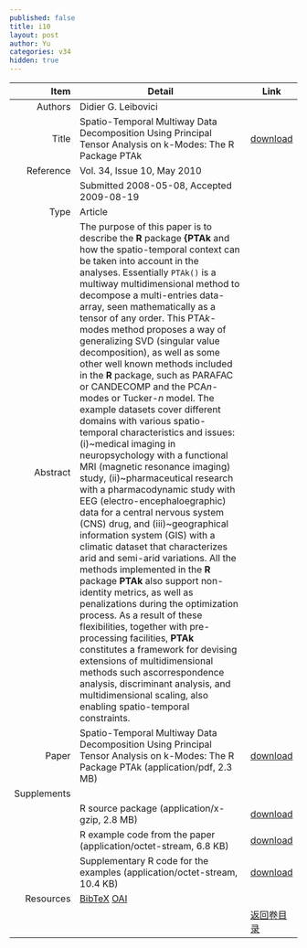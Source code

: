 ```yaml
---
published: false
title: i10
layout: post
author: Yu
categories: v34
hidden: true
---
```


| Item | Detail | Link |
|---:|---|---|
| Authors | Didier G. Leibovici| |
| Title |Spatio-Temporal Multiway Data Decomposition Using Principal Tensor Analysis on k-Modes: The R Package PTAk | [download](http://www.jstatsoft.org/v34/i10/paper) |
| Reference |Vol. 34, Issue 10, May 2010 | |
| | Submitted 2008-05-08, Accepted 2009-08-19| | 
| Type | Article| |
| Abstract | The purpose of this paper is to describe the <b>R</b> package <b>{PTAk</b> and how the spatio-temporal context can be taken into account in the analyses.  Essentially  <code>PTAk()</code> is a multiway multidimensional method to decompose a multi-entries data-array, seen mathematically as  a tensor of any order.  This PTA<i>k</i>-modes method proposes a way of generalizing SVD (singular value decomposition), as well as some other well known methods included in the <b>R</b> package, such as PARAFAC or CANDECOMP and the PCA<i>n</i>-modes or Tucker-<i>n</i> model. The example datasets cover different domains with various spatio-temporal characteristics and issues:  (i)~medical imaging in neuropsychology with a functional MRI  (magnetic resonance imaging) study, (ii)~pharmaceutical research with a pharmacodynamic study with EEG (electro-encephaloegraphic) data for a central nervous system (CNS) drug, and (iii)~geographical information system (GIS) with a climatic dataset that characterizes arid and semi-arid variations. All the methods implemented in the <b>R</b> package <b>PTAk</b> also support non-identity metrics, as well as penalizations during the optimization process. As a result of these flexibilities, together with pre-processing facilities, <b>PTAk</b> constitutes a framework for devising extensions of multidimensional methods such ascorrespondence analysis, discriminant analysis, and multidimensional scaling, also enabling spatio-temporal constraints.| |
| Paper | Spatio-Temporal Multiway Data Decomposition Using Principal Tensor Analysis on k-Modes: The R Package PTAk  (application/pdf, 2.3 MB)| [download](http://www.jstatsoft.org/v34/i10/paper) |
| Supplements | | |
| |R source package  (application/x-gzip, 2.8 MB)|  [download](http://www.jstatsoft.org/v34/i10/supp/1) |
| |R example code from the paper  (application/octet-stream, 6.8 KB)|  [download](http://www.jstatsoft.org/v34/i10/supp/2) |
| |Supplementary R code for the examples  (application/octet-stream, 10.4 KB)|  [download](http://www.jstatsoft.org/v34/i10/supp/3) |
| Resources | [BibTeX](http://www.jstatsoft.org/v34/i10/bibtex) [OAI](http://www.jstatsoft.org/oai?verb=GetRecord&identifier=oai.jstatsoft/v34/i10&prefix=oai_dc)| |
| |  | [返回卷目录]({{site.baseurl}}/volume/v34.html) |